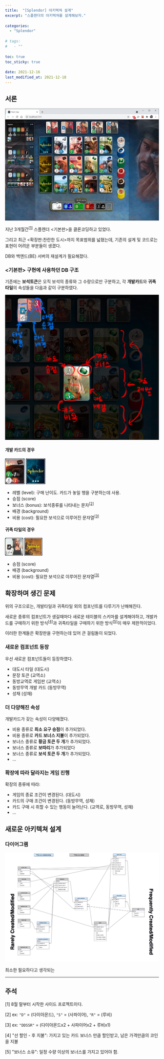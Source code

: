 ```yaml
---
title:  "[Splendor] 아키텍쳐 설계"
excerpt: "스플렌더의 아키텍쳐를 설계해보자."

categories:
  - "Splendor"

# tags:
#   - ""

toc: true
toc_sticky: true

date: 2021-12-16
last_modified_at: 2021-12-18
---
```


## 서론

![](/assets/images/2021-12-17-splendor-legacy-development.png)

지난 3개월간<sup>[[1]](#fn-1)</sup> 스플렌더 &lt;기본판&gt;을 클론코딩하고 있었다.

그리고 최근 &lt;확장판:찬란한 도시&gt;까지 목표범위를 넓혔는데,
기존의 설계 및 코드로는 표현이 어려운 부분들이 생겼다.

DB와 백엔드(BE) 서버의 재설계가 필요해졌다.

### &lt;기본판&gt; 구현에 사용하던 DB 구조

<!--

> <details><summary>DB 구조를 간단히 표현한 표 보기</summary>
> <br>
>
> | users            | games       | cards      | gamecards   | tiles      | gametiles   | coins  | gamecoins   |
> | ---------------- | ----------- | ---------- | ----------- | ---------- | ----------- | ------ | ----------- |
> | id               | id          | id         | id          | id         | id          | id     | id          |
> | username         | host_id     | score      | card_id     | score      | tile_id     | gem_id | coin_id     |
> | game_id          | title       | background | owner_id    | background | owner_id    |        | owner_id    |
> | next_player      | min_players | costs      | is_selected | costs      | is_selected |        | is_selected |
> | is_online        | max_players | level      |             |            |             |        |             |
> | is_player        | is_ingame   | bonus      |             |            |             |        |             |
> | is_playing       |             |            |             |            |             |        |             |
> | is_round_starter |             |            |             |            |             |        |             |
>
> 기존에는 너무 비효율적인 구조
>
> </details>

-->

기존에는 **보석토큰**은 오직 보석의 종류와 그 수량으로만 구분하고,
각 **개발카드**와 **귀족타일**의 속성들을 다음과 같이 구분하였다.

![](/assets/images/2021-12-16-legacy-properties.png)

#### 개발 카드의 경우

![개발 카드](/assets/images/2021-12-18-development-card.png)
![개발 카드 배경](/assets/images/2021-12-18-development-card-backflip.png)

* 레벨 (level): 구매 난이도. 카드가 놓일 행을 구분하는데 사용.
* 승점 (score)
* 보너스 (bonus): 보석종류를 나타내는 문자<sup>[[2]](#fn-2)</sup>
* 배경 (background)
* 비용 (cost): 필요한 보석으로 이루어진 문자열<sup>[[3]](#fn-3)</sup>

#### 귀족 타일의 경우

![귀족 타일](/assets/images/2021-12-18-noble-tile.png)
![귀족 타일](/assets/images/2021-12-18-noble-tile-backflip.png)

* 승점 (score)
* 배경 (background)
* 비용 (cost): 필요한 보석으로 이루어진 문자열<sup>[[3]](#fn-3)</sup>

## 확장하며 생긴 문제

위의 구조으로는, 개발타일과 귀족타일 외의 컴포넌트를 다루기가 난해해진다.

새로운 종류의 컴포넌트가 생길때마다 새로운 테이블의 스키마를 설계해야하고,
개발카드를 구매하기 위한 방식<sup>[[4]](#fn-4)</sup>과
귀족타일을 구매하기 위한 방식<sup>[[5]](#fn-5)</sup>이
매우 제한적이었다.

이러한 한계들은 확장판을 구현하는데 있어 큰 걸림돌이 되었다.

### 새로운 컴포넌트 등장

우선 새로운 컴포넌트들이 등장하였다.

* 대도시 타일 (대도시)
* 문장 토큰 (교역소)
* 동방교역로 게임판 (교역소)
* 동방무역 개발 카드 (동방무역)
* 성채 (성채)


### 더 다양해진 속성

개발카드가 갖는 속성이 다양해졌다.

* 비용 종류로 **최소 요구 승점**이 추가되었다.
* 비용 종류로 **카드 보너스 지불**이 추가되었다.
* 보너스 종류로 **황금 토큰 두 개**가 추가되었다.
* 보너스 종류로 **보따리**가 추가되었다
* 보너스 종류로 **보석 토큰 두 개**가 추가되었다.
* ...

### 확장에 따라 달라지는 게임 진행

확장의 종류에 따라:
* 게임의 종료 조건이 변경된다. (대도시)
* 카드의 구매 조건이 변경된다. (동방무역, 성채)
* 카드 구매 시 취할 수 있는 행동이 늘어난다. (교역로, 동방무역, 성채)
* ...

## 새로운 아키텍쳐 설계




### 다이어그램

![database diagram](/assets/images/2021-12-16-splendor-database-relationship.png)

최소한 필요하다고 생각되는



* * *

## 주석

<span id="fn-1">[1] 8월 말부터 시작한 사이드 프로젝트이다.</span>

<span id="fn-2">[2] ex: `"D"` = (다이아몬드), `"S"` = (사파이어), `"R"` = (루비)</span>

<span id="fn-3">[3] ex: `"DDSSR"` = (다이아몬드x2 + 사파이어x2 + 루비x1)</span>

<span id="fn-4">[4] "선 할인 - 후 지불": 가지고 있는 카드 보너스 만큼 할인받고, 남은 가격만큼의 코인을 지불</span>

<span id="fn-5">[5] "보너스 소유": 일정 수량 이상의 보너스를 가지고 있어야 함.</span>

